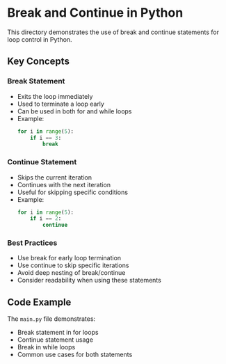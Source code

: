 # Break and Continue in Python

This directory demonstrates the use of break and continue statements for loop control in Python.

## Key Concepts

### Break Statement
- Exits the loop immediately
- Used to terminate a loop early
- Can be used in both for and while loops
- Example:
  ```python
  for i in range(5):
      if i == 3:
          break
  ```

### Continue Statement
- Skips the current iteration
- Continues with the next iteration
- Useful for skipping specific conditions
- Example:
  ```python
  for i in range(5):
      if i == 2:
          continue
  ```

### Best Practices
- Use break for early loop termination
- Use continue to skip specific iterations
- Avoid deep nesting of break/continue
- Consider readability when using these statements

## Code Example
The `main.py` file demonstrates:
- Break statement in for loops
- Continue statement usage
- Break in while loops
- Common use cases for both statements 